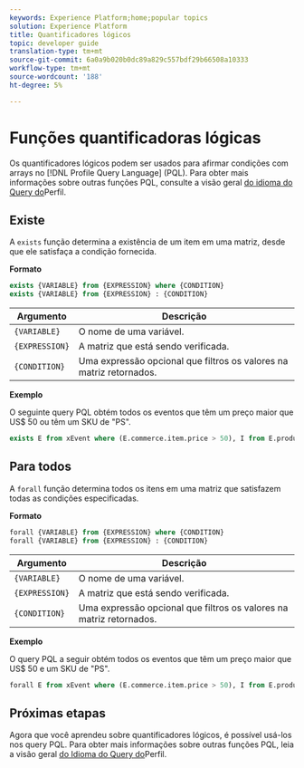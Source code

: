 ```yaml
---
keywords: Experience Platform;home;popular topics
solution: Experience Platform
title: Quantificadores lógicos
topic: developer guide
translation-type: tm+mt
source-git-commit: 6a0a9b020b0dc89a829c557bdf29b66508a10333
workflow-type: tm+mt
source-wordcount: '188'
ht-degree: 5%

---
```



# Funções quantificadoras lógicas

Os quantificadores lógicos podem ser usados para afirmar condições com arrays no [!DNL Profile Query Language] (PQL). Para obter mais informações sobre outras funções PQL, consulte a visão geral [do idioma do Query do](./overview.md)Perfil.

## Existe

A `exists` função determina a existência de um item em uma matriz, desde que ele satisfaça a condição fornecida.

**Formato**

```sql
exists {VARIABLE} from {EXPRESSION} where {CONDITION}
exists {VARIABLE} from {EXPRESSION} : {CONDITION}
```

| Argumento | Descrição |
| ---------- | ----------- |
| `{VARIABLE}` | O nome de uma variável. |
| `{EXPRESSION}` | A matriz que está sendo verificada. |
| `{CONDITION}` | Uma expressão opcional que filtros os valores na matriz retornados. |

**Exemplo**

O seguinte query PQL obtém todos os eventos que têm um preço maior que US$ 50 ou têm um SKU de &quot;PS&quot;.

```sql
exists E from xEvent where (E.commerce.item.price > 50), I from E.productListItems where I.SKU = "PS"
```

## Para todos

A `forall` função determina todos os itens em uma matriz que satisfazem todas as condições especificadas.

**Formato**

```sql
forall {VARIABLE} from {EXPRESSION} where {CONDITION}
forall {VARIABLE} from {EXPRESSION} : {CONDITION}
```

| Argumento | Descrição |
| ---------- | ----------- |
| `{VARIABLE}` | O nome de uma variável. |
| `{EXPRESSION}` | A matriz que está sendo verificada. |
| `{CONDITION}` | Uma expressão opcional que filtros os valores na matriz retornados. |

**Exemplo**

O query PQL a seguir obtém todos os eventos que têm um preço maior que US$ 50 e um SKU de &quot;PS&quot;.

```sql
forall E from xEvent where (E.commerce.item.price > 50), I from E.productListItems where I.SKU = "PS"
```

## Próximas etapas

Agora que você aprendeu sobre quantificadores lógicos, é possível usá-los nos query PQL. Para obter mais informações sobre outras funções PQL, leia a visão geral [do Idioma do Query do](./overview.md)Perfil.
